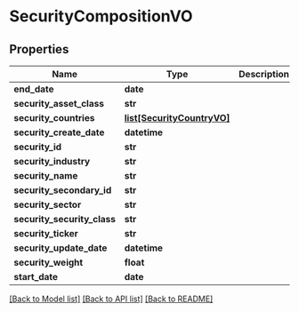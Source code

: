 # SecurityCompositionVO

## Properties
Name | Type | Description | Notes
------------ | ------------- | ------------- | -------------
**end_date** | **date** |  | [optional] 
**security_asset_class** | **str** |  | [optional] 
**security_countries** | [**list[SecurityCountryVO]**](SecurityCountryVO.md) |  | [optional] 
**security_create_date** | **datetime** |  | [optional] 
**security_id** | **str** |  | [optional] 
**security_industry** | **str** |  | [optional] 
**security_name** | **str** |  | [optional] 
**security_secondary_id** | **str** |  | [optional] 
**security_sector** | **str** |  | [optional] 
**security_security_class** | **str** |  | [optional] 
**security_ticker** | **str** |  | [optional] 
**security_update_date** | **datetime** |  | [optional] 
**security_weight** | **float** |  | [optional] 
**start_date** | **date** |  | [optional] 

[[Back to Model list]](../README.md#documentation-for-models) [[Back to API list]](../README.md#documentation-for-api-endpoints) [[Back to README]](../README.md)


